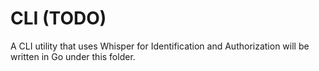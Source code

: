 # CLI (TODO)
A CLI utility that uses Whisper for Identification and Authorization will be written in Go under this folder.